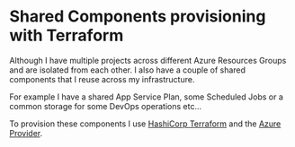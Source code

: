 # Shared Components provisioning with Terraform

Although I have multiple projects across different Azure Resources Groups and are isolated from each other. I also have a couple of shared components that I reuse across my infrastructure.

For example I have a shared App Service Plan, some Scheduled Jobs or a common storage for some DevOps operations etc...

To provision these components I use [HashiCorp Terraform](https://www.terraform.io/) and the [Azure Provider](https://www.terraform.io/docs/providers/azurerm/index.html).

